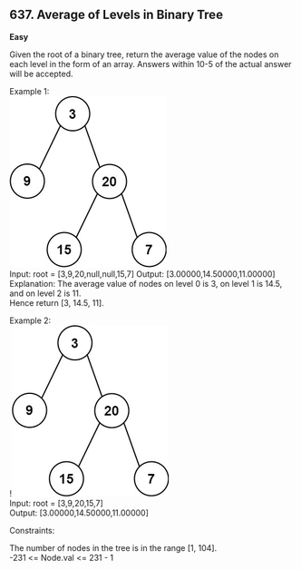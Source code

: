 ## **637. Average of Levels in Binary Tree**

**Easy**

Given the root of a binary tree, return the average value of the nodes on each level in the form of an array. Answers within 10-5 of the actual answer will be accepted.
 
Example 1:<br>
![alt text](../Assets/637_1.png)<br>
Input: root = [3,9,20,null,null,15,7]
Output: [3.00000,14.50000,11.00000]
Explanation: The average value of nodes on level 0 is 3, on level 1 is 14.5, and on level 2 is 11.<br>
Hence return [3, 14.5, 11].

Example 2:<br>
!![alt text](../Assets/637_1.png)<br>
Input: root = [3,9,20,15,7]<br>
Output: [3.00000,14.50000,11.00000]
 
Constraints:

The number of nodes in the tree is in the range [1, 104].<br>
-231 <= Node.val <= 231 - 1
